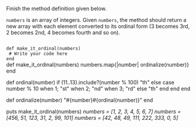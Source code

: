 Finish the method definition given below.

`numbers` is an array of integers. Given `numbers`, the method should return a new array with each element converted to its ordinal form (3 becomes 3rd, 2 becomes 2nd, 4 becomes fourth and so on).

<codeblock language="ruby" type="exercise" testMode="multipleInput">
<code>
def make_it_ordinal(numbers)
 # Write your code here
end
</code>

<solution>
def make_it_ordinal(numbers)
  numbers.map{|number| ordinalize(number)}
end

def ordinal(number)
  if (11..13).include?(number % 100)
    "th"
  else
    case number % 10
      when 1; "st"
      when 2; "nd"
      when 3; "rd"
      else    "th"
    end
  end
end

def ordinalize(number)
  "#{number}#{ordinal(number)}"
end
</solution>

<testcases>
<caller>
puts make_it_ordinal(numbers)
</caller>
<testcase>
<i>
numbers = [1, 2, 3, 4, 5, 6, 7]
</i>
</testcase>
<testcase>
<i>
numbers = [456, 51, 123, 31, 2, 99, 101]
</i>
</testcase>
<testcase>
<i>
numbers = [42, 48, 49, 111, 222, 333, 0, 5]
</i>
</testcase>
</testcases>
</codeblock>